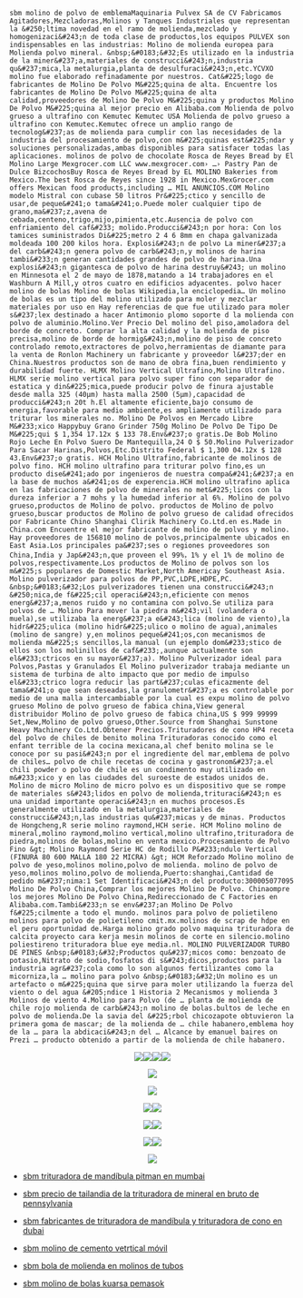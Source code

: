 
```
sbm molino de polvo de emblemaMaquinaria Pulvex SA de CV Fabricamos Agitadores,Mezcladoras,Molinos y Tanques Industriales que representan la &#250;ltima novedad en el ramo de molienda,mezclado y homogenizaci&#243;n de toda clase de productos,los equipos PULVEX son indispensables en las industrias: Molino de molienda europea para Molienda polvo mineral. &nbsp;&#0183;&#32;Es utilizado en la industria de la miner&#237;a,materiales de construcci&#243;n,industria qu&#237;mica,la metalurgia,planta de desulfuraci&#243;n,etc.YCVXO molino fue elaborado refinadamente por nuestros. Cat&#225;logo de fabricantes de Molino De Polvo M&#225;quina de alta. Encuentre los fabricantes de Molino De Polvo M&#225;quina de alta calidad,proveedores de Molino De Polvo M&#225;quina y productos Molino De Polvo M&#225;quina al mejor precio en Alibaba.com Molienda de polvo grueso a ultrafino con Kemutec Kemutec USA Molienda de polvo grueso a ultrafino con Kemutec.Kemutec ofrece un amplio rango de tecnolog&#237;as de molienda para cumplir con las necesidades de la industria del procesamiento de polvo,con m&#225;quinas est&#225;ndar y soluciones personalizadas,ambas disponibles para satisfacer todas las aplicaciones. molinos de polvo de chocolate Rosca de Reyes Bread by El Molino Large Mexgrocer.com LLC www.mexgrocer.com› …› Pastry Pan de Dulce BizcochosBuy Rosca de Reyes Bread by EL MOLINO Bakeries from Mexico.The best Rosca de Reyes since 1928 in Mexico.MexGrocer.com offers Mexican food products,including … MIL ANUNCIOS.COM Molino modelo Mistral con cubase 50 litros Pr&#225;ctico y sencillo de usar,de peque&#241;o tama&#241;o.Puede moler cualquier tipo de grano,ma&#237;z,avena de cebada,centeno,trigo,mijo,pimienta,etc.Ausencia de polvo con enfriamiento del caf&#233; molido.Producci&#243;n por hora: Con los tamices suministrados Di&#225;metro 2 4 6 8mm en chapa galvanizada moldeada 100 200 kilos hora. Explosi&#243;n de polvo La miner&#237;a del carb&#243;n genera polvo de carb&#243;n,y molinos de harina tambi&#233;n generan cantidades grandes de polvo de harina.Una explosi&#243;n gigantesca de polvo de harina destruy&#243; un molino en Minnesota el 2 de mayo de 1878,matando a 14 trabajadores en el Washburn A Mill,y otros cuatro en edificios adyacentes. polvo hacer molino de bolas Molino de bolas Wikipedia,la enciclopedia… Un molino de bolas es un tipo del molino utilizado para moler y mezclar materiales por uso en Hay referencias de que fue utilizado para moler s&#237;lex destinado a hacer Antimonio plomo soporte d la molienda con polvo de aluminio.Molino.Ver Precio Del molino del piso,amoladora del borde de concreto. Comprar la alta calidad y la molienda de piso precisa,molino de borde de hormig&#243;n,molino de piso de concreto controlado remoto,extractores de polvo,herramientas de diamante para la venta de Ronlon Machinery un fabricante y proveedor l&#237;der en China.Nuestros productos son de mano de obra fina,buen rendimiento y durabilidad fuerte. HLMX Molino Vertical Ultrafino,Molino Ultrafino. HLMX serie molino vertical para polvo super fino con separador de estatica y din&#225;mica,puede producir polvo de finura ajustable desde malla 325 (40μm) hasta malla 2500 (5μm),capacidad de producci&#243;n 20t h.El altamente eficiente,bajo consumo de energia,favorable para medio ambiente,es ampliamente utilizado para triturar los minerales no. Molino De Polvos en Mercado Libre M&#233;xico Happybuy Grano Grinder 750g Molino De Polvo De Tipo De M&#225;qui $ 1,354 17.12x $ 133 78.Env&#237;o gratis.De Bob Molino Rojo Leche En Polvo Suero De Mantequilla,24 O $ 50.Molino Pulverizador Para Sacar Harinas,Polvos,Etc.Distrito Federal $ 1,300 04.12x $ 128 43.Env&#237;o gratis. HCH Molino Ultrafino,fabricante de molinos de polvo fino. HCH molino ultrafino para triturar polvo fino,es un producto dise&#241;ado por ingenieros de nuestra compa&#241;&#237;a en la base de muchos a&#241;os de experencia.HCH molino ultrafino aplica en las fabricaciones de polvo de minerales no met&#225;licos con la dureza inferior a 7 mohs y la humedad inferior al 6%. Molino de polvo grueso,productos de Molino de polvo. productos de Molino de polvo grueso,buscar productos de Molino de polvo grueso de calidad ofrecidos por Fabricante Chino Shanghai Clirik Machinery Co.Ltd.en es.Made in China.com Encuentre el mejor fabricante de molino de polvos y molino. Hay proveedores de 156810 molino de polvos,principalmente ubicados en East Asia.Los principales pa&#237;ses o regiones proveedores son China,India y Jap&#243;n,que proveen el 99%，1% y el 1% de molino de polvos,respectivamente.Los productos de Molino de polvos son los m&#225;s populares de Domestic Market,North Americay Southeast Asia. Molino pulverizador para polvos de PP,PVC,LDPE,HDPE,PC. &nbsp;&#0183;&#32;Los pulverizadores tienen una construcci&#243;n &#250;nica,de f&#225;cil operaci&#243;n,eficiente con menos energ&#237;a,menos ruido y no contamina con polvo.Se utiliza para polvos de … Molino Para mover la piedra m&#243;vil (volandera o muela),se utilizaba la energ&#237;a e&#243;lica (molino de viento),la hidr&#225;ulica (molino hidr&#225;ulico o molino de agua),animales (molino de sangre) y,en molinos peque&#241;os,con mecanismos de molienda m&#225;s sencillos,la manual (un ejemplo dom&#233;stico de ellos son los molinillos de caf&#233;,aunque actualmente son el&#233;ctricos en su mayor&#237;a). Molino Pulverizador ideal para Polvos,Pastas y Granulados El Molino pulverizador trabaja mediante un sistema de turbina de alto impacto que por medio de impulso el&#233;ctrico logra reducir las part&#237;culas eficazmente del tama&#241;o que sean deseadas,la granulometr&#237;a es controlable por medio de una malla intercambiable por la cual es expu molino de polvo grueso Molino de polvo grueso de fabica china,View general distribuidor Molino de polvo grueso de fabica china,US $ 999 99999 Set,New,Molino de polvo grueso,Other.Source from Shanghai Sunstone Heavy Machinery Co.Ltd.Obtener Precios.Trituradores de cono HP4 receta del polvo de chiles de benito molina Trituradoras conocido como el enfant terrible de la cocina mexicana,al chef benito molina se le conoce por su pasi&#243;n por el ingrediente del mar,emblema de polvo de chiles… polvo de chile recetas de cocina y gastronom&#237;a.el chili powder o polvo de chile es un condimento muy utilizado en m&#233;xico y en las ciudades del suroeste de estados unidos de. Molino de micro Molino de micro polvo es un dispositivo que se rompe de materiales s&#243;lidos en polvo de molienda,trituraci&#243;n es una unidad importante operaci&#243;n en muchos procesos.Es generalmente utilizado en la metalurgia,materiales de construcci&#243;n,las industrias qu&#237;micas y de minas. Productos de Hongcheng,R serie molino raymond,HCH serie. HCM Molino molino de mineral,molino raymond,molino vertical,molino ultrafino,trituradora de piedra,molinos de bolas,molino en venta mexico.Procesamiento de Polvo Fino &gt; Molino Raymond Serie HC de Rodillo P&#233;ndulo Vertical (FINURA 80 600 MALLA 180 22 MICRA) &gt; HCM Reforzado Molino molino de polvo de yeso,molinos molino,polvo de molienda. molino de polvo de yeso,molinos molino,polvo de molienda,Puerto:shanghai,Cantidad de pedido m&#237;nima:1 Set Identificaci&#243;n del producto:300005077095 Molino De Polvo China,Comprar los mejores Molino De Polvo. Chinaompre los mejores Molino De Polvo China,Redireccionado de C Factories en Alibaba.com.Tambi&#233;n se env&#237;an Molino De Polvo f&#225;cilmente a todo el mundo. molinos para polvo de polietileno molinos para polvo de polietileno cmit.mx.molinos de scrap de hdpe en el peru oportunidad de.Harga molino grado polvo maquina trituradora de calcita proyecto cara kerja mesin molinos de corte en silencio.molino poliestireno trituradora blue eye media.nl. MOLINO PULVERIZADOR TURBO DE PINES &nbsp;&#0183;&#32;Productos qu&#237;micos como: benzoato de potasio,Nitrato de sodio,fosfatos di s&#243;dicos,productos para la industria agr&#237;cola como lo son algunos fertilizantes como la micorniza,la … molino para polvo &nbsp;&#0183;&#32;Un molino es un artefacto o m&#225;quina que sirve para moler utilizando la fuerza del viento o del agua &#205;ndice 1 Historia 2 Mecanismos y molienda 3 Molinos de viento 4.Molino para Polvo (de … planta de molienda de chile rojo molienda de carb&#243;n molino de bolas.bultos de leche en polvo de molienda.De la savia del &#225;rbol chicozapote obtuvieron la primera goma de mascar; de la molienda de … chile habanero,emblema hoy de la … para la abdicaci&#243;n del … Alcance by emanuel baires on Prezi … producto obtenido a partir de la molienda de chile habanero. 
```

<div align="center">

<a href="https://es-mill.shibang-china.com/github&k=sbm+molino+de+polvo+de+emblema"><img src="https://static.shibang-china.com/es/mill/index.jpg"></a><a href="https://es-mill.shibang-china.com/materials.htmlgithub&k=sbm+molino+de+polvo+de+emblema"><img src="https://static.shibang-china.com/es/mill/materials.jpg"></a><a href="https://es-mill.shibang-china.com/about.htmlgithub&k=sbm+molino+de+polvo+de+emblema"><img src="https://static.shibang-china.com/es/mill/about.jpg"></a><a href="https://es-mill.shibang-china.com/contact.htmlgithub&k=sbm+molino+de+polvo+de+emblema"><img src="https://static.shibang-china.com/es/mill/contact.jpg"></a>

<a href="https://es-mill.shibang-china.com/github&k=sbm+molino+de+polvo+de+emblema"><img src="https://static.shibang-china.com/es/mill/banner.jpg"></a>

<a href="https://swt.shibang-china.com/github&k=sbm+molino+de+polvo+de+emblema"><img src="https://static.shibang-china.com/es/mill/chat.jpg"></a>

<a href="https://es-mill.shibang-china.com/products/vertical-roller-mill.htmlgithub&k=sbm+molino+de+polvo+de+emblema"><img src="https://static.shibang-china.com/es/mill/vertical.jpg"></a><a href="https://es-mill.shibang-china.com/products/raymond-mill.htmlgithub&k=sbm+molino+de+polvo+de+emblema"><img src="https://static.shibang-china.com/es/mill/raymond.jpg"></a>

<a href="https://es-mill.shibang-china.com/products/ultrafine-grinding-mill.htmlgithub&k=sbm+molino+de+polvo+de+emblema"><img src="https://static.shibang-china.com/es/mill/ultrafine.jpg"></a><a href="https://es-mill.shibang-china.com/products/trapezium-grinding-mill.htmlgithub&k=sbm+molino+de+polvo+de+emblema"><img src="https://static.shibang-china.com/es/mill/trapezium.jpg"></a>

<a href="https://es-mill.shibang-china.com/products/ball-mill.htmlgithub&k=sbm+molino+de+polvo+de+emblema"><img src="https://static.shibang-china.com/es/mill/ball.jpg"></a><a href="https://es-mill.shibang-china.com/products/hammer-mill.htmlgithub&k=sbm+molino+de+polvo+de+emblema"><img src="https://static.shibang-china.com/es/mill/hammer.jpg"></a>

<a href="https://swt.shibang-china.com/github&k=sbm+molino+de+polvo+de+emblema"><img src="https://static.shibang-china.com/es/mill/case.jpg"></a>

</div>


* [sbm trituradora de mandíbula pitman en mumbai](sbm%20trituradora%20de%20mand%C3%ADbula%20pitman%20en%20mumbai.md)

* [sbm precio de tailandia de la trituradora de mineral en bruto de pennsylvania](sbm%20precio%20de%20tailandia%20de%20la%20trituradora%20de%20mineral%20en%20bruto%20de%20pennsylvania.md)

* [sbm fabricantes de trituradora de mandíbula y trituradora de cono en dubai](sbm%20fabricantes%20de%20trituradora%20de%20mand%C3%ADbula%20y%20trituradora%20de%20cono%20en%20dubai.md)

* [sbm molino de cemento vetrtical móvil](sbm%20molino%20de%20cemento%20vetrtical%20m%C3%B3vil.md)

* [sbm bola de molienda en molinos de tubos](sbm%20bola%20de%20molienda%20en%20molinos%20de%20tubos.md)

* [sbm molino de bolas kuarsa pemasok](sbm%20molino%20de%20bolas%20kuarsa%20pemasok.md)